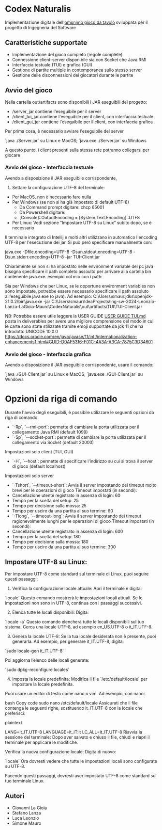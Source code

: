 # Codex Naturalis

Implementazione digitale dell'[omonimo gioco da tavolo](https://boardgamegeek.com/boardgame/314503/codex-naturalis) 
sviluppata per il progetto di Ingegneria del Software

## Caratteristiche supportate

- Implementazione del gioco completo (regole complete)
- Connessione client-server disponibile sia con Socket 
  che Java RMI
- Interfaccia testuale (TUI) e grafica (GUI)
- Gestione di partite multiple in contemporanea sullo stesso server
- Gestione delle disconnessioni dei giocatori durante le partite

## Avvio del gioco

Nella cartella out/artifacts sono disponibili i JAR eseguibili del progetto:
- /server_jar contiene l'eseguibile per il server
- /client_tui_jar contiene l'eseguibile per il client, con interfaccia testuale
- /client_gui_jar contiene l'eseguibile per il client, con interfaccia grafica


Per prima cosa, è necessario avviare l'eseguibile del server

´java ./Server.jar´ su Linux e MacOS;
´java.exe ./Server.jar´ su Windows

A questo punto, i client presenti sulla stessa rete potranno collegarsi per giocare

### Avvio del gioco - Interfaccia testuale

Avendo a disposizione il JAR eseguibile corrispondente,
1) Settare la configurazione UTF-8 del terminale:
- Per MacOS, non è necessario fare nulla
- Per Windows (se non si ha già impostato di default UTF-8)
  - Da Command prompt digitare: chcp 65001
  - Da Powershell digitare:
  - [Console]::OutputEncoding = [System.Text.Encoding]::UTF8
- Per Linux: Vedi sezione "Impostare UTF-8 su Linux" subito dopo, se è necessario

Il terminale integrato di Intellij e molti altri utilizzano in automatico l'encoding UTF-8 per
l'esecuzione dei jar. Si può però specificare manualmente con:

java.exe -Dfile.encoding=UTF-8 -Dsun.stdout.encoding=UTF-8 -Dsun.stderr.encoding=UTF-8 -jar TUI-Client.jar

Chiaramente se non si ha impostato nelle environment variable del pc java bisogna specificare il path completo assoulto per arrivare
alla cartella bin contenente java.exe. esempio col mio con i path: 

Sia per Windows che per Linux, se le opportune environment variables non sono impostate,
potrebbe essere necessario specificare il path assoluto all'eseguibile java.exe (o java). 
Ad esempio: C:\Users\smaur\.jdks\openjdk-21.0.2\bin\java.exe -jar C:\Users\smaur\IdeaProjects\ing-sw-2024-Leonzio-Lanza-LaGioia-Mauro\CodexNaturalis\out\artifacts\TUI\TUI-Client.jar

NB: Potrebbe essere utile leggere la USER GUIDE [USER GUIDE TUI.md](deliverables%2Ffinal%2Fuml%2Fview%2FUSER%20GUIDE%20TUI.md) posta in deliverables
per avere una migliore comprensione del modo in cui le carte sono state stilizzate tramite emoji supportate da jdk 11 che ha introdotto 
UNICODE 10.0.0 https://docs.oracle.com/en/java/javase/11/intl/internationalization-enhancements1.html#GUID-D0AF5316-F01C-4A3A-A3CA-7875C3D34601


### Avvio del gioco - Interfaccia grafica

Avendo a disposizione il JAR eseguibile corrispondente, usare il comando:

´java ./GUI-Client.jar´ su Linux e MacOS;
´java.exe ./GUI-Client.jar´ su Windows

# Opzioni da riga di comando

Durante l'avvio degli eseguibili, è possibile utilizzare le seguenti opzioni da riga di comando:

- ´-Rp´, ´--rmi-port´: permette di cambiare la porta utilizzata per il collegamento Java RMI (default 1099)
- ´-Sp´, ´--socket-port´: permette di cambiare la porta utilizzata per il collegamento via Socket (default 20000)

Impostazioni solo client (TUI, GUI)
- ´-H´, ´--host´: permette di specificare l'indirizzo su cui si trova il server di gioco (default localhost)

Impostazioni solo server
- ´-Tshort´, ´--timeout-short´: Avvia il server impostando dei timeout molto brevi per le operazioni di gioco 
Timeout impostati (in secondi): 
- Cancellazione utente registrato in assenza di login: 60
- Tempo per la scelta del setup: 25
- Tempo per decisione sulla mossa: 25
- Tempo per uscire da una partita al suo termine: 60
- ´-Tlong´, ´--timeout-long´: Avvia il server impostando dei timeout ragionevolmente lunghi per le operazioni di gioco
Timeout impostati (in secondi):
- Cancellazione utente registrato in assenza di login: 600
- Tempo per la scelta del setup: 180
- Tempo per decisione sulla mossa: 180
- Tempo per uscire da una partita al suo termine: 300

## Impostare UTF-8 su Linux: 
Per impostare UTF-8 come standard sul terminale di Linux, puoi seguire questi passaggi:

1. Verifica la configurazione locale attuale:
Apri il terminale e digita:

´locale´
Questo comando mostrerà le impostazioni locali attuali. 
Se le impostazioni non sono in UTF-8, continua con i passaggi successivi.

2. Elenca tutte le locali disponibili:
Digita:

´locale -a´
Questo comando elencherà tutte le locali disponibili sul tuo sistema. 
Cerca una locale UTF-8, ad esempio en_US.UTF-8 o it_IT.UTF-8.

3. Genera la locale UTF-8:
Se la tua locale desiderata non è presente, puoi generarla. Ad esempio, per generare it_IT.UTF-8, digita:

´sudo locale-gen it_IT.UTF-8´

Poi aggiorna l’elenco delle locali generate:

´sudo dpkg-reconfigure locales´

4. Imposta la locale predefinita:
Modifica il file ´/etc/default/locale´ per impostare la locale predefinita. 

Puoi usare un editor di testo come nano o vim. Ad esempio, con nano:

bash
Copy code
sudo nano /etc/default/locale
Assicurati che il file contenga le seguenti righe, sostituendo it_IT.UTF-8 con la locale che preferisci:

plaintext

LANG=it_IT.UTF-8
LANGUAGE=it_IT:it
LC_ALL=it_IT.UTF-8
Riavvia la sessione del terminale:
Dopo aver salvato e chiuso il file, chiudi e riapri il terminale per applicare le modifiche.

Verifica la nuova configurazione locale:
Digita di nuovo:


´locale´
Ora dovresti vedere che tutte le impostazioni locali sono configurate su UTF-8.

Facendo questi passaggi, dovresti aver impostato UTF-8 come standard sul tuo terminale Linux.

## Autori

- Giovanni La Gioia
- Stefano Lanza
- Luca Leonzio
- Simone Mauro




